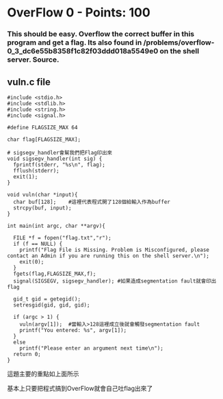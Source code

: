  
# OverFlow 0 - Points: 100

### This should be easy. Overflow the correct buffer in this program and get a flag. Its also found in /problems/overflow-0_3_dc6e55b8358f1c82f03ddd018a5549e0 on the shell server. Source.

## vuln.c file
```
#include <stdio.h>
#include <stdlib.h>
#include <string.h>
#include <signal.h>

#define FLAGSIZE_MAX 64

char flag[FLAGSIZE_MAX];

# sigsegv_handler會幫我們把Flag印出來
void sigsegv_handler(int sig) {
  fprintf(stderr, "%s\n", flag);
  fflush(stderr);
  exit(1);
}

void vuln(char *input){
  char buf[128];    #這裡代表程式開了128個給輸入作為buffer
  strcpy(buf, input);
}

int main(int argc, char **argv){

  FILE *f = fopen("flag.txt","r");
  if (f == NULL) {
    printf("Flag File is Missing. Problem is Misconfigured, please contact an Admin if you are running this on the shell server.\n");
    exit(0);
  }
  fgets(flag,FLAGSIZE_MAX,f);
  signal(SIGSEGV, sigsegv_handler); #如果造成segmentation fault就會印出flag

  gid_t gid = getegid();
  setresgid(gid, gid, gid);

  if (argc > 1) {
    vuln(argv[1]);  #當輸入>128這裡成立後就會觸發segmentation fault
    printf("You entered: %s", argv[1]);
  }
  else
    printf("Please enter an argument next time\n");
  return 0;
}
```
這題主要的重點如上面所示

基本上只要把程式搞到OverFlow就會自己吐flag出來了


















